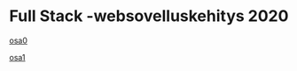 # Full Stack -websovelluskehitys 2020

[osa0](https://github.com/tommise/fullstack-2020/blob/master/osa0/)

[osa1](https://github.com/tommise/fullstack-2020/blob/master/osa1/)
